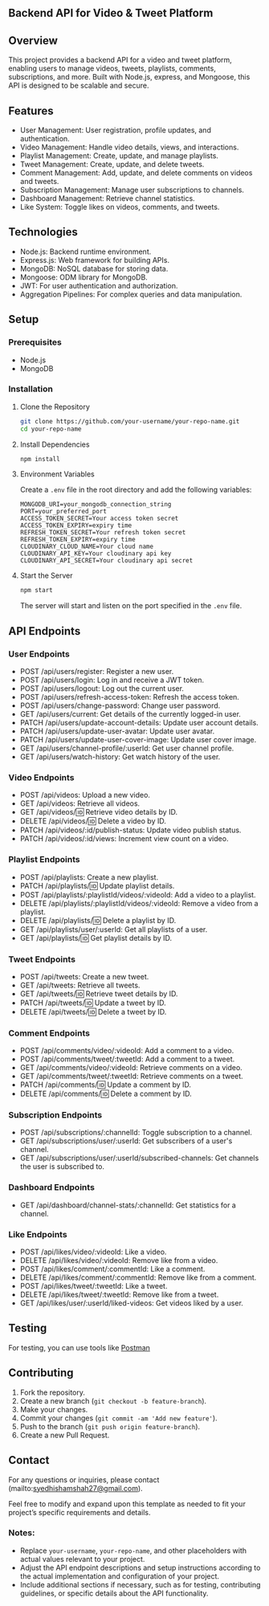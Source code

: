 ## Backend API for Video & Tweet Platform

## Overview

This project provides a backend API for a video and tweet platform, enabling users to manage videos, tweets, playlists, comments, subscriptions, and more. Built with Node.js, express, and Mongoose, this API is designed to be scalable and secure.

## Features

- User Management: User registration, profile updates, and authentication.
- Video Management: Handle video details, views, and interactions.
- Playlist Management: Create, update, and manage playlists.
- Tweet Management: Create, update, and delete tweets.
- Comment Management: Add, update, and delete comments on videos and tweets.
- Subscription Management: Manage user subscriptions to channels.
- Dashboard Management: Retrieve channel statistics.
- Like System: Toggle likes on videos, comments, and tweets.

## Technologies

- Node.js: Backend runtime environment.
- Express.js: Web framework for building APIs.
- MongoDB: NoSQL database for storing data.
- Mongoose: ODM library for MongoDB.
- JWT: For user authentication and authorization.
- Aggregation Pipelines: For complex queries and data manipulation.

## Setup

### Prerequisites

- Node.js
- MongoDB

### Installation

1. Clone the Repository

   ```bash
   git clone https://github.com/your-username/your-repo-name.git
   cd your-repo-name
   ```

2. Install Dependencies

   ```bash
   npm install
   ```

3. Environment Variables

   Create a `.env` file in the root directory and add the following variables:

   ```env
   MONGODB_URI=your_mongodb_connection_string
   PORT=your_preferred_port
   ACCESS_TOKEN_SECRET=Your access token secret
   ACCESS_TOKEN_EXPIRY=expiry time
   REFRESH_TOKEN_SECRET=Your refresh token secret
   REFRESH_TOKEN_EXPIRY=expiry time
   CLOUDINARY_CLOUD_NAME=Your cloud name
   CLOUDINARY_API_KEY=Your cloudinary api key
   CLOUDINARY_API_SECRET=Your cloudinary api secret
   ```

4. Start the Server

   ```bash
   npm start
   ```

   The server will start and listen on the port specified in the `.env` file.

## API Endpoints

### User Endpoints

- POST /api/users/register: Register a new user.
- POST /api/users/login: Log in and receive a JWT token.
- POST /api/users/logout: Log out the current user.
- POST /api/users/refresh-access-token: Refresh the access token.
- POST /api/users/change-password: Change user password.
- GET /api/users/current: Get details of the currently logged-in user.
- PATCH /api/users/update-account-details: Update user account details.
- PATCH /api/users/update-user-avatar: Update user avatar.
- PATCH /api/users/update-user-cover-image: Update user cover image.
- GET /api/users/channel-profile/:userId: Get user channel profile.
- GET /api/users/watch-history: Get watch history of the user.

### Video Endpoints

- POST /api/videos: Upload a new video.
- GET /api/videos: Retrieve all videos.
- GET /api/videos/:id: Retrieve video details by ID.
- DELETE /api/videos/:id: Delete a video by ID.
- PATCH /api/videos/:id/publish-status: Update video publish status.
- PATCH /api/videos/:id/views: Increment view count on a video.

### Playlist Endpoints

- POST /api/playlists: Create a new playlist.
- PATCH /api/playlists/:id: Update playlist details.
- POST /api/playlists/:playlistId/videos/:videoId: Add a video to a playlist.
- DELETE /api/playlists/:playlistId/videos/:videoId: Remove a video from a playlist.
- DELETE /api/playlists/:id: Delete a playlist by ID.
- GET /api/playlists/user/:userId: Get all playlists of a user.
- GET /api/playlists/:id: Get playlist details by ID.

### Tweet Endpoints

- POST /api/tweets: Create a new tweet.
- GET /api/tweets: Retrieve all tweets.
- GET /api/tweets/:id: Retrieve tweet details by ID.
- PATCH /api/tweets/:id: Update a tweet by ID.
- DELETE /api/tweets/:id: Delete a tweet by ID.

### Comment Endpoints

- POST /api/comments/video/:videoId: Add a comment to a video.
- POST /api/comments/tweet/:tweetId: Add a comment to a tweet.
- GET /api/comments/video/:videoId: Retrieve comments on a video.
- GET /api/comments/tweet/:tweetId: Retrieve comments on a tweet.
- PATCH /api/comments/:id: Update a comment by ID.
- DELETE /api/comments/:id: Delete a comment by ID.

### Subscription Endpoints

- POST /api/subscriptions/:channelId: Toggle subscription to a channel.
- GET /api/subscriptions/user/:userId: Get subscribers of a user's channel.
- GET /api/subscriptions/user/:userId/subscribed-channels: Get channels the user is subscribed to.

### Dashboard Endpoints

- GET /api/dashboard/channel-stats/:channelId: Get statistics for a channel.

### Like Endpoints

- POST /api/likes/video/:videoId: Like a video.
- DELETE /api/likes/video/:videoId: Remove like from a video.
- POST /api/likes/comment/:commentId: Like a comment.
- DELETE /api/likes/comment/:commentId: Remove like from a comment.
- POST /api/likes/tweet/:tweetId: Like a tweet.
- DELETE /api/likes/tweet/:tweetId: Remove like from a tweet.
- GET /api/likes/user/:userId/liked-videos: Get videos liked by a user.

## Testing

For testing, you can use tools like [Postman](https://www.postman.com/)

## Contributing

1. Fork the repository.
2. Create a new branch (`git checkout -b feature-branch`).
3. Make your changes.
4. Commit your changes (`git commit -am 'Add new feature'`).
5. Push to the branch (`git push origin feature-branch`).
6. Create a new Pull Request.

## Contact

For any questions or inquiries, please contact (mailto:syedhishamshah27@gmail.com).

Feel free to modify and expand upon this template as needed to fit your project’s specific requirements and details.

### Notes:
- Replace `your-username`, `your-repo-name`, and other placeholders with actual values relevant to your project.
- Adjust the API endpoint descriptions and setup instructions according to the actual implementation and configuration of your project.
- Include additional sections if necessary, such as for testing, contributing guidelines, or specific details about the API functionality.